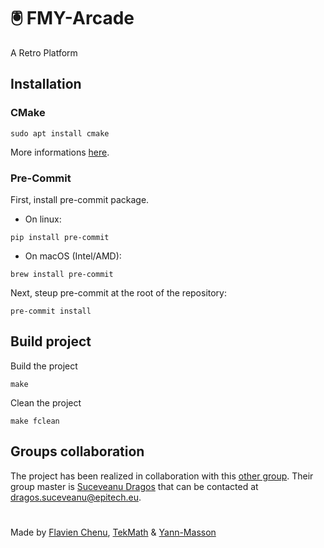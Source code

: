 # 🖲️ FMY-Arcade
A Retro Platform

## Installation
### CMake
```
sudo apt install cmake
```
More informations [here](https://cmake.org/download/).

### Pre-Commit
First, install pre-commit package.
- On linux:
```
pip install pre-commit
```
- On macOS (Intel/AMD):
```
brew install pre-commit
```
Next, steup pre-commit at the root of the repository:
```
pre-commit install
```

## Build project
Build the project
```
make
```
Clean the project
```
make fclean
```

## Groups collaboration
The project has been realized in collaboration with this [other group](#groups-collaboration). Their group master is [Suceveanu Dragos](https://github.com/sdragos1) that can be contacted at [dragos.suceveanu@epitech.eu](mailto:dragos.suceveanu@epitech.eu).

#
Made by [Flavien Chenu](https://github.com/flavien-chenu), [TekMath](https://github.com/tekmath) & [Yann-Masson](https://github.com/Yann-Masson)
